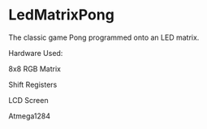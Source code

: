 # LedMatrixPong

The classic game Pong programmed onto an LED matrix.

Hardware Used:

8x8 RGB Matrix

Shift Registers

LCD Screen

Atmega1284
